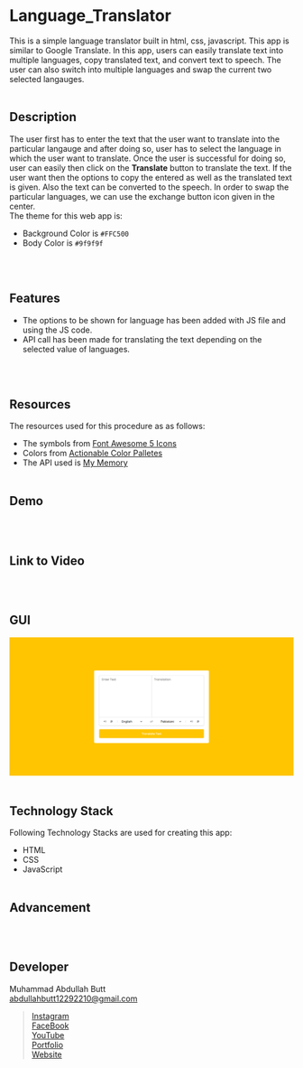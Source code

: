 # Language_Translator
This is a simple language translator built in html, css, javascript. This app is similar to Google Translate. In this app, users can easily translate text into multiple 
languages, copy translated text, and convert text to speech. The user can also switch into multiple languages and swap the current two selected langauges.
<br><br>

## Description
The user first has to enter the text that the user want to translate into the particular langauge and after doing so, user has to select the language in which the user 
want to translate. Once the user is successful for doing so, user can easily then click on the **Translate** button to translate the text. If the user want then the 
options to copy the entered as well as the translated text is given. Also the text can be converted to the speech. In order to swap the particular languages, we can use 
the exchange button icon given in the center.
<br>
The theme for this web app is:
- Background Color is `#FFC500`
- Body Color is `#9f9f9f`

<br><br>

## Features
- The options to be shown for language has been added with JS file and using the JS code.
- API call has been made for translating the text depending on the selected value of languages.

<br><br>

## Resources
The resources used for this procedure as as follows:
- The symbols from [Font Awesome 5 Icons](https://fontawesome.com/icons)
- Colors from [Actionable Color Palletes](https://colorpalettes.colorion.co/#22)
- The API used is [My Memory](https://mymemory.translated.net/doc/spec.php)
<br><br>

## Demo
<br><br>

## Link to Video
<br><br>

## GUI
![UI Image](demo.png)
<br><br>

## Technology Stack
Following Technology Stacks are used for creating this app:
- HTML
- CSS
- JavaScript
<br><br>

## Advancement
<br><br>

## Developer
Muhammad Abdullah Butt <br>
abdullahbutt12292210@gmail.com <br>
> [Instagram](https://www.instagram.com/abdullah.butt.22/)<br>
> [FaceBook](https://www.facebook.com/profile.php?id=100076291614529)<br>
> [YouTube](https://www.youtube.com/channel/UCnuOFQyMywg-KuoN-lmav1Q)<br>
> [Portfolio](https://rebrand.ly/muhammadabdullahPortfolio)<br>
> [Website](#)






